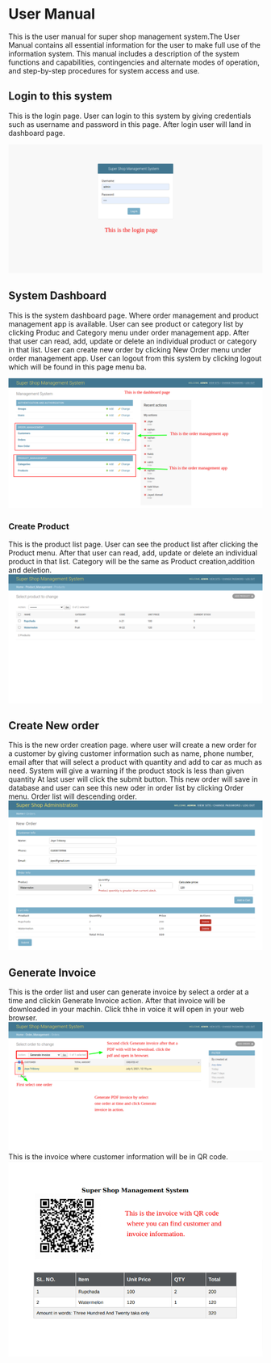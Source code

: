 # User Manual
This is the user manual for super shop management system.The User Manual contains all essential information for the user to make full use of the 
information system. This manual includes a description of the system functions and capabilities, contingencies and alternate modes of operation,
and step-by-step procedures for system access and use.


## Login to this system
This is the login page. User can login to this system by giving credentials such as username and password in this page.
After login user will land in dashboard page.

![N|Solid](https://raw.githubusercontent.com/ryhan000/super-shop-management-system/main/docs/Log%20in%20_%20Super%20S.png)

## System Dashboard 
This is the system dashboard page. Where order management and product management app is available. User can see product or category list by clicking
Produc and Category menu under order management app. After that user can read, add, update or delete an individual  product or category in that list.
User can create new order by clicking New Order menu under order management app. User can logout from this system by clicking logout which will be found 
in this page menu ba.

 ![N|Solid](https://raw.githubusercontent.com/ryhan000/super-shop-management-system/main/docs/Management%20Syste.png)

### Create Product
This is the product list page. User can see the product list after clicking the Product menu. After that user can read, add, update or 
delete an individual  product in that list. Category will be the same as Product creation,addition and deletion.
![N|Solid](https://raw.githubusercontent.com/ryhan000/super-shop-management-system/main/docs/Select%20product%20t.png)

## Create New order
This is the new order creation page. where user will create a new order for a customer by giving customer information such as name, phone number, email
after that will select a product with quantity and add to car as much as need. System will give a warning if the product stock  is less than given quantity 
At last user will click the submit button. This new order will save in database and user can see this new oder in order list by clicking Order menu.
Order list will descending order.
![N|Solid](https://raw.githubusercontent.com/ryhan000/super-shop-management-system/main/docs/New%20Order.png)

## Generate Invoice
This is the order list and user can generate invoice by select a order at a time and clickin Generate Invoice action. After that invoice will be downloaded in your machin. Click thhe in voice it will open in your web browser.
![N|Solid](https://raw.githubusercontent.com/ryhan000/super-shop-management-system/main/docs/Select%20order%20to%20%20(1).png)
This is the invoice where customer information will be in QR code.
![N|Solid](https://raw.githubusercontent.com/ryhan000/super-shop-management-system/main/docs/Invoice.pdf.png)

